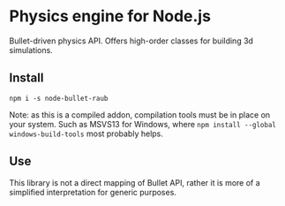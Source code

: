 # Physics engine for Node.js

Bullet-driven physics API. Offers high-order classes for building 3d simulations.


## Install

```
npm i -s node-bullet-raub
```

Note: as this is a compiled addon, compilation tools must be in place on your system.
Such as MSVS13 for Windows, where `npm install --global windows-build-tools` most probably helps.


## Use

This library is not a direct mapping of Bullet API, rather it is more of a simplified
interpretation for generic purposes.
